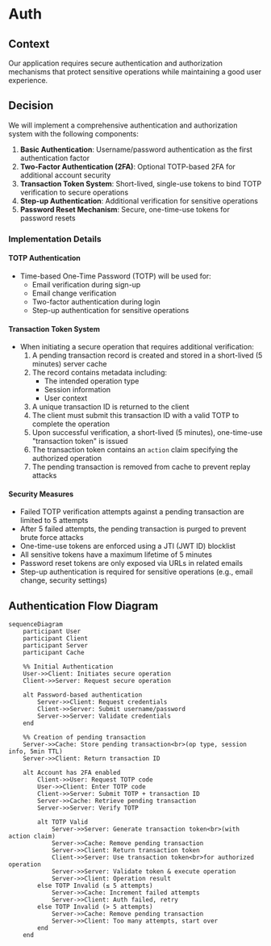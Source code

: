 # Auth

## Context

Our application requires secure authentication and authorization mechanisms that protect sensitive operations while maintaining a good user experience.

## Decision

We will implement a comprehensive authentication and authorization system with the following components:

1. **Basic Authentication**: Username/password authentication as the first authentication factor
2. **Two-Factor Authentication (2FA)**: Optional TOTP-based 2FA for additional account security
3. **Transaction Token System**: Short-lived, single-use tokens to bind TOTP verification to secure operations
4. **Step-up Authentication**: Additional verification for sensitive operations
5. **Password Reset Mechanism**: Secure, one-time-use tokens for password resets

### Implementation Details

#### TOTP Authentication

- Time-based One-Time Password (TOTP) will be used for:
  - Email verification during sign-up
  - Email change verification
  - Two-factor authentication during login
  - Step-up authentication for sensitive operations

#### Transaction Token System

- When initiating a secure operation that requires additional verification:
  1. A pending transaction record is created and stored in a short-lived (5 minutes) server cache
  2. The record contains metadata including:
     - The intended operation type
     - Session information
     - User context
  3. A unique transaction ID is returned to the client
  4. The client must submit this transaction ID with a valid TOTP to complete the operation
  5. Upon successful verification, a short-lived (5 minutes), one-time-use "transaction token" is issued
  6. The transaction token contains an `action` claim specifying the authorized operation
  7. The pending transaction is removed from cache to prevent replay attacks

#### Security Measures

- Failed TOTP verification attempts against a pending transaction are limited to 5 attempts
- After 5 failed attempts, the pending transaction is purged to prevent brute force attacks
- One-time-use tokens are enforced using a JTI (JWT ID) blocklist
- All sensitive tokens have a maximum lifetime of 5 minutes
- Password reset tokens are only exposed via URLs in related emails
- Step-up authentication is required for sensitive operations (e.g., email change, security settings)

## Authentication Flow Diagram

```mermaid
sequenceDiagram
    participant User
    participant Client
    participant Server
    participant Cache

    %% Initial Authentication
    User->>Client: Initiates secure operation
    Client->>Server: Request secure operation

    alt Password-based authentication
        Server->>Client: Request credentials
        Client->>Server: Submit username/password
        Server->>Server: Validate credentials
    end

    %% Creation of pending transaction
    Server->>Cache: Store pending transaction<br>(op type, session info, 5min TTL)
    Server->>Client: Return transaction ID

    alt Account has 2FA enabled
        Client->>User: Request TOTP code
        User->>Client: Enter TOTP code
        Client->>Server: Submit TOTP + transaction ID
        Server->>Cache: Retrieve pending transaction
        Server->>Server: Verify TOTP

        alt TOTP Valid
            Server->>Server: Generate transaction token<br>(with action claim)
            Server->>Cache: Remove pending transaction
            Server->>Client: Return transaction token
            Client->>Server: Use transaction token<br>for authorized operation
            Server->>Server: Validate token & execute operation
            Server->>Client: Operation result
        else TOTP Invalid (≤ 5 attempts)
            Server->>Cache: Increment failed attempts
            Server->>Client: Auth failed, retry
        else TOTP Invalid (> 5 attempts)
            Server->>Cache: Remove pending transaction
            Server->>Client: Too many attempts, start over
        end
    end
```

